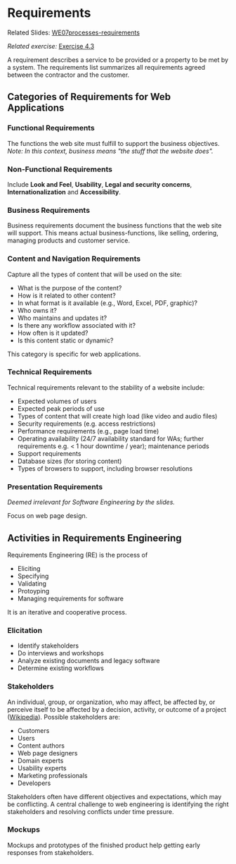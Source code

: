 # Requirements
Related Slides: [WE07processes-requirements](https://svn.uni-koblenz.de/ist/webeng-wise1516/trunk/Slides/WE07processes-requirements.pdf)

*Related exercise:* [Exercise 4.3](https://svn.uni-koblenz.de/ist/webeng-wise1516/trunk/Exercise/Exercise4-Deadline16Dec2015/Exercise4.pdf)

A requirement describes a service to be provided or a property to be met by a system. The requirements list summarizes all requirements agreed between the contractor and the customer.

## Categories of Requirements for Web Applications

### Functional Requirements
The functions the web site must fulfill to support the business objectives. *Note: In this context, business means "the stuff that the website does".*

### Non-Functional Requirements
Include **Look and Feel**, **Usability**, **Legal and security concerns**, **Internationalization** and **Accessibility**.

### Business Requirements
Business requirements document the business functions that the web site will support. This means actual business-functions, like selling, ordering, managing products and customer service.

### Content and Navigation Requirements
Capture all the types of content that will be used on the site:
* What is the purpose of the content?
* How is it related to other content?
* In what format is it available (e.g., Word, Excel, PDF, graphic)?
* Who owns it?
* Who maintains and updates it?
* Is there any workflow associated with it?
* How often is it updated?
* Is this content static or dynamic?

This category is specific for web applications.

### Technical Requirements
Technical requirements relevant to the stability of a website include:
* Expected volumes of users
* Expected peak periods of use
* Types of content that will create high load (like video and audio files)
* Security requirements (e.g. access restrictions)
* Performance requirements (e.g., page load time)
* Operating availability (24/7 availability standard for WAs; further requirements e.g. < 1 hour downtime / year); maintenance periods
* Support requirements
* Database sizes (for storing content)
* Types of browsers to support, including browser resolutions

### Presentation Requirements
*Deemed irrelevant for Software Engineering by the slides.*

Focus on web page design.


## Activities in Requirements Engineering
Requirements Engineering (RE) is the process of
* Eliciting
* Specifying
* Validating
* Protoyping
* Managing requirements for software

It is an iterative and cooperative process.

### Elicitation
* Identify stakeholders
* Do interviews and workshops
* Analyze existing documents and legacy software
* Determine existing workflows

### Stakeholders
An individual, group, or organization, who may affect, be affected by, or perceive itself to be affected by a decision, activity, or outcome of a project ([Wikipedia](https://en.wikipedia.org/wiki/Project_stakeholder)). Possible stakeholders are:
* Customers
* Users
* Content authors
* Web page designers
* Domain experts
* Usability experts
* Marketing professionals
* Developers

Stakeholders often have different objectives and expectations, which may be conflicting. A central challenge to web engineering is identifying the right stakeholders and resolving conflicts under time pressure.

### Mockups
Mockups and prototypes of the finished product help getting early responses from stakeholders.

